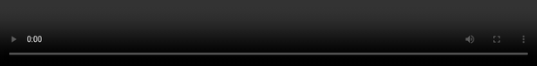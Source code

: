 <!DOCTYPE html>
<html>
<head>
	<title>QRコード読み取り</title>
	<script src="https://cdn.jsdelivr.net/npm/@zxing/library@0.18.4"></script>
	<style>
		#video {
			width: 100%;
			height: 100%;
			object-fit: cover;
			position: fixed;
			top: 0;
			left: 0;
			z-index: -1;
		}
		canvas {
			display: none;
		}
		#result {
			margin-top: 20px;
			font-size: 24px;
			font-weight: bold;
			text-align: center;
		}
	</style>
</head>
<body>
	<video id="video"></video>
	<canvas id="canvas"></canvas>
	<div id="result"></div>
	<script>
		const video = document.getElementById("video");
		const canvas = document.getElementById("canvas");
		const result = document.getElementById("result");

		const codeReader = new ZXing.BrowserQRCodeReader();
		codeReader.getVideoInputDevices()
		  .then((videoInputDevices) => {
		    if (videoInputDevices.length > 0) {
		      let selectedDeviceId = videoInputDevices[0].deviceId;
		      videoInputDevices.forEach((element) => {
		        if (element.label.includes("back")) {
		          selectedDeviceId = element.deviceId;
		        }
		      });
		      codeReader.decodeFromVideoDevice(selectedDeviceId, video, (result, err) => {
		        if (result) {
		          console.log(result);
		          video.pause();
		          canvas.width = video.videoWidth;
		          canvas.height = video.videoHeight;
		          const ctx = canvas.getContext("2d");
		          ctx.drawImage(video, 0, 0, canvas.width, canvas.height);
		          const imageData = ctx.getImageData(0, 0, canvas.width, canvas.height);
		          codeReader.decodeFromImageData(imageData).then((result) => {
		            console.log(result);
		            resultEl.innerHTML = result.text;
		          });
		        }
		        if (err && !(err instanceof ZXing.NotFoundException)) {
		          console.error(err);
		        }
		      });
		    } else {
		      console.error("No camera found.");
		    }
		  })
		  .catch((err) => {
		    console.error(err);
		  });
	</script>
</body>
</html>

